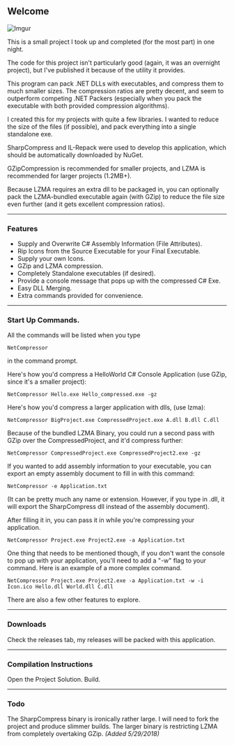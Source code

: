 ## Welcome

![Imgur](http://i.imgur.com/7Qpk8RJ.png)


This is a small project I took up and completed (for the most part) in one night. 

The code for this project isn't particularly good (again, it was an overnight project), but I've published it because of the utility it provides.

This program can pack .NET DLLs with executables, and compress them to much smaller sizes. The compression ratios are pretty decent, and seem to outperform competing .NET Packers (especially when you pack the executable with both provided compression algorithms).

I created this for my projects with quite a few libraries. I wanted to reduce the size of the files (if possible), and pack everything into a single standalone exe. 

SharpCompress and IL-Repack were used to develop this application, which should be automatically downloaded by NuGet.

GZipCompression is recommended for smaller projects, and LZMA is recommended for larger projects (1.2MB+). 

Because LZMA requires an extra dll to be packaged in, you can optionally pack the LZMA-bundled executable again (with GZip) to reduce the file size even further (and it gets excellent compression ratios).  

------

### Features

* Supply and Overwrite C# Assembly Information (File Attributes). 
* Rip Icons from the Source Executable for your Final Executable.
* Supply your own Icons.
* GZip and LZMA compression.
* Completely Standalone executables (if desired). 
* Provide a console message that pops up with the compressed C# Exe. 
* Easy DLL Merging.
* Extra commands provided for convenience.


------

### Start Up Commands.

All the commands will be listed when you type 

```
NetCompressor
```

in the command prompt. 


Here's how you'd compress a HelloWorld C# Console Application (use GZip, since it's a smaller project):
```
NetCompressor Hello.exe Hello_compressed.exe -gz
```

Here's how you'd compress a larger application with dlls, (use lzma):

```
NetCompressor BigProject.exe CompressedProject.exe A.dll B.dll C.dll
```


Because of the bundled LZMA Binary, you could run a second pass with GZip over the CompressedProject, and it'd compress further:

```
NetCompressor CompressedProject.exe CompressedProject2.exe -gz
```

If you wanted to add assembly information to your executable, you can export an empty assembly document to fill in with this command:

```
NetCompressor -e Application.txt
``` 

(It can be pretty much any name or extension. However, if you type in .dll, it will export the SharpCompress dll instead of the assembly document).

After filling it in, you can pass it in while you're compressing your application.

```
NetCompressor Project.exe Project2.exe -a Application.txt
```

One thing that needs to be mentioned though, if you don't want the console to pop up with your application, you'll need to add a "-w" flag to your command. Here is an example of a more complex command.


```
NetCompressor Project.exe Project2.exe -a Application.txt -w -i Icon.ico Hello.dll World.dll C.dll
```


There are also a few other features to explore.


--------

### Downloads

Check the releases tab, my releases will be packed with this application.

---

### Compilation Instructions

Open the Project Solution. Build.

--- 

### Todo

The SharpCompress binary is ironically rather large. I will need to fork the project and produce slimmer builds. The larger binary is restricting LZMA from completely overtaking GZip. *(Added 5/29/2018)*
